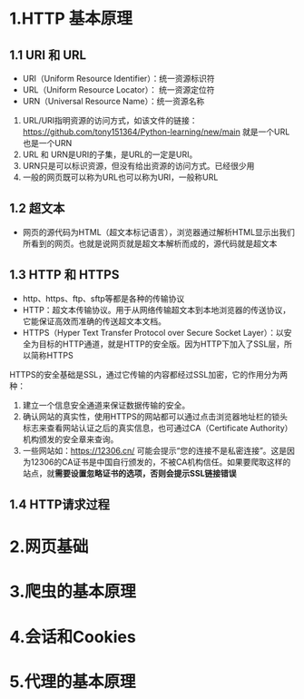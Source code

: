 # 1.HTTP 基本原理

## 1.1 URI 和 URL

- URI（Uniform Resource Identifier）：统一资源标识符  
- URL（Uniform Resource Locator）： 统一资源定位符  
- URN（Universal Resource Name）：统一资源名称  

1. URL/URI指明资源的访问方式，如该文件的链接：https://github.com/tony151364/Python-learning/new/main 就是一个URL也是一个URN
2. URL 和 URN是URI的子集，是URL的一定是URI。
3. URN只是可以标识资源，但没有给出资源的访问方式。已经很少用
4. 一般的网页既可以称为URL也可以称为URI，一般称URL

## 1.2 超文本

- 网页的源代码为HTML（超文本标记语言），浏览器通过解析HTML显示出我们所看到的网页。也就是说网页就是超文本解析而成的，源代码就是超文本
 
## 1.3 HTTP 和 HTTPS

- http、https、ftp、sftp等都是各种的传输协议
- HTTP：超文本传输协议。用于从网络传输超文本到本地浏览器的传送协议，它能保证高效而准确的传送超文本文档。
- HTTPS（Hyper Text Transfer Protocol over Secure Socket Layer）：以安全为目标的HTTP通道，就是HTTP的安全版。因为HTTP下加入了SSL层，所以简称HTTPS

HTTPS的安全基础是SSL，通过它传输的内容都经过SSL加密，它的作用分为两种：  
  1. 建立一个信息安全通道来保证数据传输的安全。  
  2. 确认网站的真实性，使用HTTPS的网站都可以通过点击浏览器地址栏的锁头标志来查看网站认证之后的真实信息，也可通过CA（Certificate Authority）机构颁发的安全章来查询。  
  3. 一些网站如：https://12306.cn/ 可能会提示“您的连接不是私密连接”。这是因为12306的CA证书是中国自行颁发的，不被CA机构信任。如果要爬取这样的站点，就**需要设置忽略证书的选项，否则会提示SSL链接错误**

## 1.4 HTTP请求过程



# 2.网页基础

# 3.爬虫的基本原理

# 4.会话和Cookies

# 5.代理的基本原理
